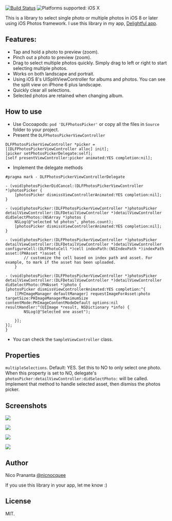 [![Build Status](https://travis-ci.org/nicnocquee/DLFPhotosPicker.svg?branch=master)](https://travis-ci.org/nicnocquee/DLFPhotosPicker)
![Platforms supported: iOS X](https://img.shields.io/badge/platform-iOS-blue.svg)


This is a library to select single photo or multiple photos in iOS 8 or later using iOS Photos framework. I use this library in my app, [Delightful app](http://getdelightfulapp.com).

Features:
--

- Tap and hold a photo to preview (zoom).
- Pinch out a photo to preview (zoom).
- Drag to select multiple photos quickly. Simply drag to left or right to start selecting multiple photos.
- Works on both landscape and portrait.
- Using iOS 8's UISplitViewController for albums and photos. You can see the split view on iPhone 6 plus landscape.
- Quickly clear all selections.
- Selected photos are retained when changing album.

How to use
--

- Use Cocoapods: `pod 'DLFPhotosPicker'` or copy all the files in `Source` folder to your project.
- Present the `DLFPhotosPickerViewController`

```objc
DLFPhotosPickerViewController *picker = [[DLFPhotosPickerViewController alloc] init];
[picker setPhotosPickerDelegate:self];
[self presentViewController:picker animated:YES completion:nil];
```

- Implement the delegate methods

```objc
#pragma mark - DLFPhotosPickerViewControllerDelegate

- (void)photosPickerDidCancel:(DLFPhotosPickerViewController *)photosPicker {
	[photosPicker dismissViewControllerAnimated:YES completion:nil];
}

- (void)photosPicker:(DLFPhotosPickerViewController *)photosPicker detailViewController:(DLFDetailViewController *)detailViewController didSelectPhotos:(NSArray *)photos {
	NSLog(@"selected %d photos", photos.count);
	[photosPicker dismissViewControllerAnimated:YES completion:nil];
}

- (void)photosPicker:(DLFPhotosPickerViewController *)photosPicker detailViewController:(DLFDetailViewController *)detailViewController configureCell:(DLFPhotoCell *)cell indexPath:(NSIndexPath *)indexPath asset:(PHAsset *)asset {
        // customize the cell based on index path and asset. For example, to mark if the asset has been uploaded.
    }

- (void)photosPicker:(DLFPhotosPickerViewController *)photosPicker detailViewController:(DLFDetailViewController *)detailViewController didSelectPhoto:(PHAsset *)photo {
[photosPicker dismissViewControllerAnimated:YES completion:^{
    [[PHImageManager defaultManager] requestImageForAsset:photo targetSize:PHImageManagerMaximumSize contentMode:PHImageContentModeDefault options:nil resultHandler:^(UIImage *result, NSDictionary *info) {
        NSLog(@"Selected one asset");

    }];
}];
}
```

- You can check the `SampleViewController` class.

Properties
--

`multipleSelections`. Default: YES. Set this to NO to only select one photo. When this property is set to NO, delegate's `photosPicker:detailViewController:didSelectPhoto:` will be called. Implement that method to handle selected asset, then dismiss the photos picker.

Screenshots
--

![](https://github.com/nicnocquee/DLFPhotosPicker/raw/master/screenshots/screenshot1.png)

![](https://github.com/nicnocquee/DLFPhotosPicker/raw/master/screenshots/screenshot2.png)

![](https://raw.githubusercontent.com/nicnocquee/DLFPhotosPicker/master/screenshots/screenshot3.png)

![](https://github.com/nicnocquee/DLFPhotosPicker/raw/master/screenshots/screenshot4.png)

Author
--
Nico Prananta [@nicnocquee](http://twitter.com/nicnocquee)

If you use this library in your app, let me know :)

License
-

MIT.
